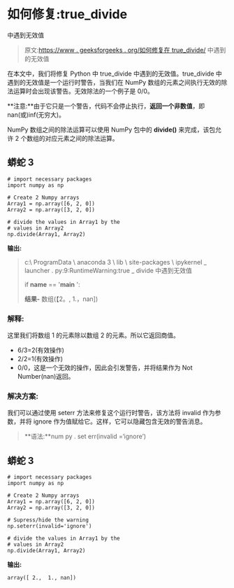 # 如何修复:true_divide

中遇到无效值

> 原文:[https://www . geeksforgeeks . org/如何修复在 true_divide/](https://www.geeksforgeeks.org/how-to-fix-invalid-value-encountered-in-true_divide/) 中遇到的无效值

在本文中，我们将修复 Python 中 true_divide 中遇到的无效值。true_divide 中遇到的无效值是一个运行时警告，当我们在 NumPy 数组的元素之间执行无效的除法运算时会出现该警告。无效除法的一个例子是 0/0。

**注意:**由于它只是一个警告，代码不会停止执行，**返回一个非数值**，即 nan(或)inf(无穷大)。

NumPy 数组之间的除法运算可以使用 NumPy 包中的 **divide()** 来完成，该包允许 2 个数组的对应元素之间的除法运算。

## 蟒蛇 3

```
# import necessary packages
import numpy as np

# Create 2 Numpy arrays
Array1 = np.array([6, 2, 0])
Array2 = np.array([3, 2, 0])

# divide the values in Array1 by the
# values in Array2
np.divide(Array1, Array2)
```

**输出:**

> c:\ ProgramData \ anaconda 3 \ lib \ site-packages \ ipykernel _ launcher . py:9:RuntimeWarning:true _ divide 中遇到无效值
> 
> if __name__ == '__main__ ':
> 
> **结果-** 数组(【2。, 1.，nan])

### 解释:

这里我们将数组 1 的元素除以数组 2 的元素。所以它返回商值。

*   6/3=2(有效操作)
*   2/2=1(有效操作)
*   0/0，这是一个无效的操作，因此会引发警告，并将结果作为 Not Number(nan)返回。

### 解决方案:

我们可以通过使用 seterr 方法来修复这个运行时警告，该方法将 invalid 作为参数，并将 ignore 作为值赋给它。这样，它可以隐藏包含无效的警告消息。

> **语法:**num py . set err(invalid =‘ignore’)

## 蟒蛇 3

```
# import necessary packages
import numpy as np

# Create 2 Numpy arrays
Array1 = np.array([6, 2, 0])
Array2 = np.array([3, 2, 0])

# Supress/hide the warning
np.seterr(invalid='ignore')

# divide the values in Array1 by the 
# values in Array2
np.divide(Array1, Array2)
```

**输出:**

```
array([ 2.,  1., nan])
```